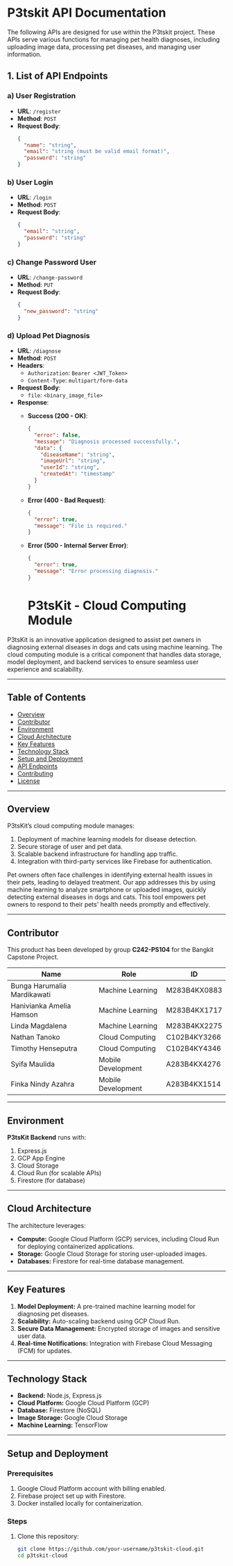 # P3tskit API Documentation

The following APIs are designed for use within the P3tskit project. These APIs serve various functions for managing pet health diagnoses, including uploading image data, processing pet diseases, and managing user information.

## 1. List of API Endpoints

### a) User Registration
- **URL**: `/register`
- **Method**: `POST`
- **Request Body**:
  ```json
  {
    "name": "string",
    "email": "string (must be valid email format)",
    "password": "string"
  }
  
### b) User Login
- **URL**: `/login`
- **Method**: `POST`
- **Request Body**:
  ```json
  {
    "email": "string",
    "password": "string"
  }

### c) Change Password User
- **URL**: `/change-password`
- **Method**: `PUT`
- **Request Body**:
  ```json
  {
    "new_password": "string"
  }
  
### d) Upload Pet Diagnosis
- **URL**: `/diagnose`
- **Method**: `POST`
- **Headers**:
  - `Authorization`: `Bearer <JWT_Token>`
  - `Content-Type`: `multipart/form-data`
- **Request Body**:
  - `file`: `<binary_image_file>`
- **Response**:
  - **Success (200 - OK)**:
    ```json
    {
      "error": false,
      "message": "Diagnosis processed successfully.",
      "data": {
        "diseaseName": "string",
        "imageUrl": "string",
        "userId": "string",
        "createdAt": "timestamp"
      }
    }
    ```
  - **Error (400 - Bad Request)**:
    ```json
    {
      "error": true,
      "message": "File is required."
    }
    ```
  - **Error (500 - Internal Server Error)**:
    ```json
    {
      "error": true,
      "message": "Error processing diagnosis."
    }
    ```


    # P3tsKit - Cloud Computing Module

P3tsKit is an innovative application designed to assist pet owners in diagnosing external diseases in dogs and cats using machine learning. The cloud computing module is a critical component that handles data storage, model deployment, and backend services to ensure seamless user experience and scalability.

---

## Table of Contents
- [Overview](#overview)
- [Contributor](#contributor)
- [Environment](#environment)
- [Cloud Architecture](#cloud-architecture)
- [Key Features](#key-features)
- [Technology Stack](#technology-stack)
- [Setup and Deployment](#setup-and-deployment)
- [API Endpoints](#api-endpoints)
- [Contributing](#contributing)
- [License](#license)

---

## Overview

P3tsKit’s cloud computing module manages:
1. Deployment of machine learning models for disease detection.
2. Secure storage of user and pet data.
3. Scalable backend infrastructure for handling app traffic.
4. Integration with third-party services like Firebase for authentication.

Pet owners often face challenges in identifying external health issues in their pets, leading to delayed treatment. Our app addresses this by using machine learning to analyze smartphone or uploaded images, quickly detecting external diseases in dogs and cats. This tool empowers pet owners to respond to their pets' health needs promptly and effectively.

---

## Contributor

This product has been developed by group **C242-PS104** for the Bangkit Capstone Project.

| Name                           | Role                  | ID             |
|--------------------------------|-----------------------|----------------|
| Bunga Harumalia Mardikawati    | Machine Learning      | M283B4KX0883   |
| Hanivianka Amelia Hamson       | Machine Learning      | M283B4KX1717   |
| Linda Magdalena                | Machine Learning      | M283B4KX2275   |
| Nathan Tanoko                  | Cloud Computing       | C102B4KY3266   |
| Timothy Henseputra             | Cloud Computing       | C102B4KY4346   |
| Syifa Maulida                  | Mobile Development    | A283B4KX4276   |
| Finka Nindy Azahra             | Mobile Development    | A283B4KX1514   |

---

## Environment

**P3tsKit Backend** runs with:

1. Express.js
2. GCP App Engine
3. Cloud Storage
4. Cloud Run (for scalable APIs)
5. Firestore (for database)

---

## Cloud Architecture

The architecture leverages:
- **Compute:** Google Cloud Platform (GCP) services, including Cloud Run for deploying containerized applications.
- **Storage:** Google Cloud Storage for storing user-uploaded images.
- **Databases:** Firestore for real-time database management.

---

## Key Features

1. **Model Deployment:** A pre-trained machine learning model for diagnosing pet diseases.
2. **Scalability:** Auto-scaling backend using GCP Cloud Run.
3. **Secure Data Management:** Encrypted storage of images and sensitive user data.
4. **Real-time Notifications:** Integration with Firebase Cloud Messaging (FCM) for updates.

---

## Technology Stack

- **Backend:** Node.js, Express.js
- **Cloud Platform:** Google Cloud Platform (GCP)
- **Database:** Firestore (NoSQL)
- **Image Storage:** Google Cloud Storage
- **Machine Learning:** TensorFlow

---

## Setup and Deployment

### Prerequisites
1. Google Cloud Platform account with billing enabled.
2. Firebase project set up with Firestore.
3. Docker installed locally for containerization.

### Steps
1. Clone this repository:
   ```bash
   git clone https://github.com/your-username/p3tskit-cloud.git
   cd p3tskit-cloud


